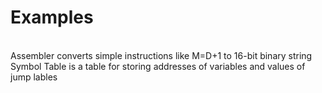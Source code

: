 # Examples
<br>
Assembler converts simple instructions like M=D+1 to 16-bit binary string<br>
Symbol Table is a table for storing addresses of variables and values of jump lables<br>
